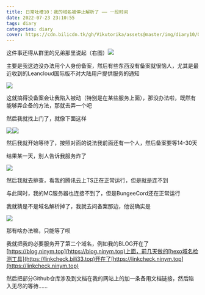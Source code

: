 ```yaml
---
title: 日常吐槽10：我的域名被停止解析了 —— 一段时间
date: 2022-07-23 23:10:55
tags: diary
categories: diary
cover: https://cdn.bilicdn.tk/gh/Vikutorika/assets@master/img/diary10/QQ图片20220724070203.jpg
---
```


这件事还得从群里的兄弟那里说起（右图）![](https://cdn.bilicdn.tk/gh/Vikutorika/assets@master/img/diary10/TIM-20220723-232852.png)

主要是我这边没办法用个人身份备案，然后有些东西没有备案就很恼人，尤其是最近收到的Leancloud国际版不对大陆用户提供服务的通知

![](https://cdn.bilicdn.tk/gh/Vikutorika/assets@master/img/diary10/ApplicationFrameHost-20220723-235057.png)

这就搞得没备案会让我陷入被动（特别是在某些服务上面），那没办法啦，既然有能够弄企备的方法，那就去弄一个吧

然后我就找上门了，就像下面这样

![](https://cdn.bilicdn.tk/gh/Vikutorika/assets@master/img/diary10/TIM--20220724-065607.png)![](https://cdn.bilicdn.tk/gh/Vikutorika/assets@master/img/diary10/TIM-20220724-065625.png)

然后我就开始等待了，按照对面的说法我前面还有一个人，然后备案要等14-30天

结果某一天，别人告诉我服务炸了

![](https://cdn.bilicdn.tk/gh/Vikutorika/assets@master/img/diary10/QQ图片20220724070203.jpg)

然后我就去排查，看我的腾讯云上TS正在正常运行，但是就是连不到

与此同时，我的MC服务器也连接不到了，但是BungeeCord还在正常运行

我就猜是不是域名解析掉了，我就去问备案那边，他说确实是

![](https://cdn.bilicdn.tk/gh/Vikutorika/assets@master/img/diary10/TIM-20220724-070411.png)

那有啥办法嘛，只能等了呗

我就把我的必要服务开了第二个域名，例如我的BLOG开在了[https://blog.ninym.top](https://blog.ninym.top)上面，前几天做的[hexo域名检测工具](https://linkcheck.bili33.top)开在了[https://linkcheck.ninym.top](https://linkcheck.ninym.top)

然后把部分Github仓库涉及到文档在我的网站上的加一条备用文档链接，然后陷入无尽的等待……
